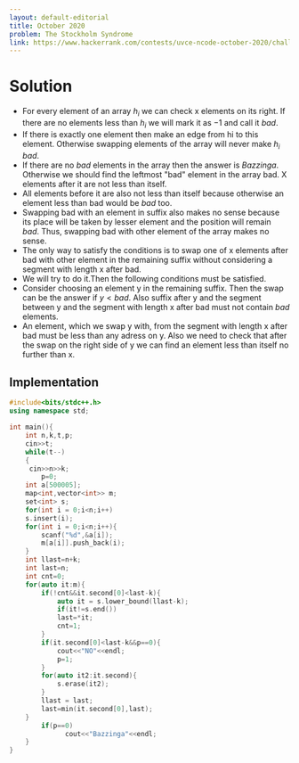 ```yaml
---
layout: default-editorial
title: October 2020
problem: The Stockholm Syndrome
link: https://www.hackerrank.com/contests/uvce-ncode-october-2020/challenges/q4-6
---
```

# Solution

- For every element of an array $h_i$ we can check x elements on its right. If there are no elements less than $h_i$ we will mark it as $-1$ and call it $bad$.
-  If there is exactly one element then make an edge from hi to this element. Otherwise swapping elements of the array will never make $h_i$ $bad$.
-  If there are no $bad$ elements in the array then the answer is $Bazzinga$. Otherwise we should find the leftmost "bad" element in the array bad. X elements after it are not less than itself.
- All elements before it are also not less than itself because otherwise an element less than bad would be $bad$ too.
- Swapping bad with an element in suffix also makes no sense because its place will be taken by lesser element and the position will remain $bad$. Thus, swapping bad with other element of the array makes no sense. 
- The only way to satisfy the conditions is to swap one of x elements after bad with other element in the remaining suffix without considering a segment with length x after bad.
- We will try to do it.Then the following conditions must be satisfied. 
- Consider choosing an element y in the remaining suffix. Then the swap can be the answer if $y < bad$. Also suffix after y and the segment between y and the segment with length x after bad must not contain $bad$ elements.
- An element, which we swap y with, from the segment with length x after bad must be less than any adress on y. Also we need to check that after the swap on the right side of y we can find an element less than itself no further than x.


 
## Implementation 

~~~cpp
#include<bits/stdc++.h>
using namespace std;

int main(){
    int n,k,t,p;
    cin>>t;
    while(t--)
    {
     cin>>n>>k;
        p=0;
    int a[500005];
    map<int,vector<int>> m;
    set<int> s;
    for(int i = 0;i<n;i++)
    s.insert(i);
    for(int i = 0;i<n;i++){
        scanf("%d",&a[i]);
        m[a[i]].push_back(i);
    }
    int llast=n+k;
    int last=n;
    int cnt=0;
    for(auto it:m){
        if(!cnt&&it.second[0]<last-k){
            auto it = s.lower_bound(llast-k);
            if(it!=s.end())
            last=*it;
            cnt=1;
        }
        if(it.second[0]<last-k&&p==0){
            cout<<"NO"<<endl;
            p=1;
        }
        for(auto it2:it.second){
            s.erase(it2);
        }
        llast = last;
        last=min(it.second[0],last);
    }
        if(p==0)
              cout<<"Bazzinga"<<endl;
    }
} 

~~~
